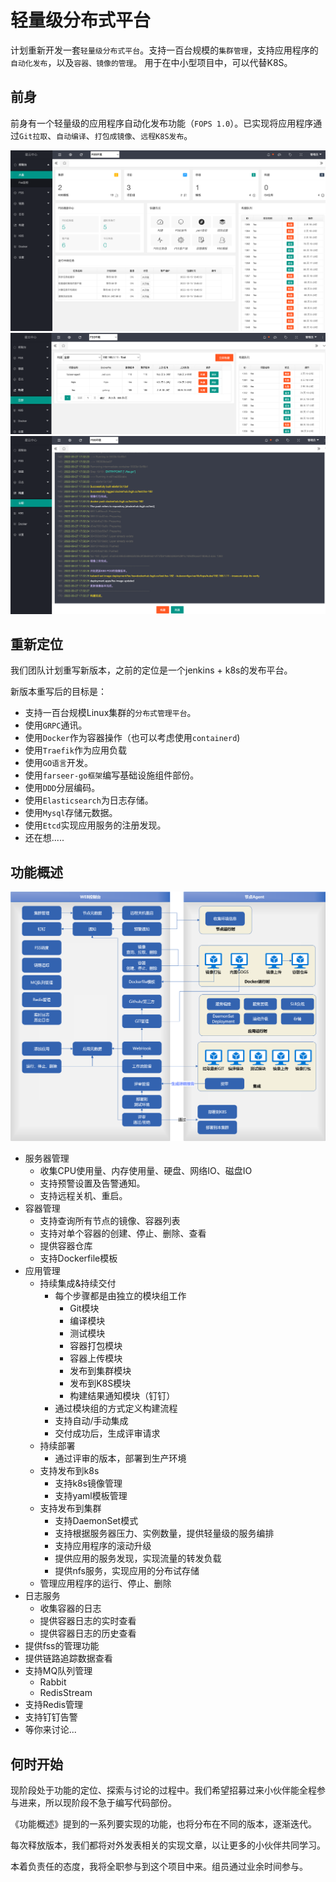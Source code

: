# 轻量级分布式平台
计划重新开发一套`轻量级分布式平台`。支持一百台规模的`集群管理`，支持应用程序的`自动化发布`，以及`容器、镜像的管理`。 
用于在中小型项目中，可以代替K8S。

## 前身
前身有一个轻量级的应用程序自动化发布功能（`FOPS 1.0`）。已实现将应用程序通过`Git拉取`、`自动编译`、`打包成镜像`、`远程K8S发布`。

![img.png](images/1.png)
![img.png](images/2.png)
![img.png](images/3.png)

## 重新定位
我们团队计划重写新版本，之前的定位是一个jenkins + k8s的发布平台。 

新版本重写后的目标是：
* 支持一百台规模Linux集群的`分布式管理平台`。
* 使用`GRPC`通讯。
* 使用`Docker`作为容器操作（也可以考虑使用`containerd`)
* 使用`Traefik`作为应用负载
* 使用`GO语言`开发。
* 使用`farseer-go框架`编写基础设施组件部份。
* 使用`DDD`分层编码。
* 使用`Elasticsearch`为日志存储。
* 使用`Mysql`存储元数据。
* 使用`Etcd`实现应用服务的注册发现。
* 还在想.....

## 功能概述
![img.png](images/4.png)
* 服务器管理
  * 收集CPU使用量、内存使用量、硬盘、网络IO、磁盘IO
  * 支持预警设置及告警通知。
  * 支持远程关机、重启。
* 容器管理
  * 支持查询所有节点的镜像、容器列表
  * 支持对单个容器的创建、停止、删除、查看
  * 提供容器仓库
  * 支持Dockerfile模板
* 应用管理
  * 持续集成&持续交付
    * 每个步骤都是由独立的模块组工作
      * Git模块
      * 编译模块
      * 测试模块
      * 容器打包模块
      * 容器上传模块
      * 发布到集群模块
      * 发布到K8S模块
      * 构建结果通知模块（钉钉）
    * 通过模块组的方式定义构建流程
    * 支持自动/手动集成
    * 交付成功后，生成评审请求
  * 持续部署
    * 通过评审的版本，部署到生产环境
  * 支持发布到k8s
    * 支持k8s镜像管理
    * 支持yaml模板管理
  * 支持发布到集群
    * 支持DaemonSet模式
    * 支持根据服务器压力、实例数量，提供轻量级的服务编排
    * 支持应用程序的滚动升级
    * 提供应用的服务发现，实现流量的转发负载
    * 提供nfs服务，实现应用的分布试存储
  * 管理应用程序的运行、停止、删除
* 日志服务
  * 收集容器的日志
  * 提供容器日志的实时查看
  * 提供容器日志的历史查看
* 提供fss的管理功能
* 提供链路追踪数据查看
* 支持MQ队列管理
  * Rabbit
  * RedisStream
* 支持Redis管理
* 支持钉钉告警
* 等你来讨论...

## 何时开始
现阶段处于功能的定位、探索与讨论的过程中。我们希望招募过来小伙伴能全程参与进来，所以现阶段不急于编写代码部份。

《功能概述》提到的一系列要实现的功能，也将分布在不同的版本，逐渐迭代。

每次释放版本，我们都将对外发表相关的实现文章，以让更多的小伙伴共同学习。

本着负责任的态度，我将全职参与到这个项目中来。组员通过业余时间参与。